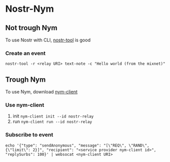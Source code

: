 
# Nostr-Nym


## Not trough Nym

To use Nostr with CLI, [nostr-tool](https://github.com/0xtrr/nostr-tool) is good

### Create an event

```
nostr-tool -r <relay URI> text-note -c "Hello world (from the mixnet)"
```

## Trough Nym

To use Nym, download [nym-client](https://github.com/nymtech/nym/releases)

### Use nym-client

1. init `nym-client init --id nostr-relay`
1. run `nym-client run --id nostr-relay`

### Subscribe to event

```
echo '{"type": "sendAnonymous", "message": "[\"REQ\", \"RAND\", {\"limit\": 2}]", "recipient": "<service provider nym-client id>", "replySurbs": 100}' | websocat <nym-client URI>
```
